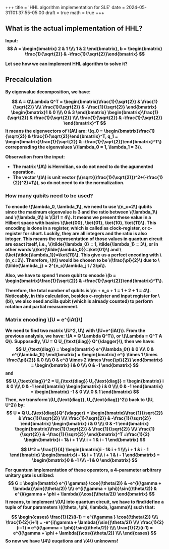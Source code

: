 +++
title = 'HHL algorithm implementation for SLE'
date = 2024-05-31T01:37:55-05:00
draft = true
math = true
+++

## What is the actual implementation of HHL?

<b>Input: 
$$
    A = \begin{bmatrix}
        2 & 1 \\\\
        1 & 2
    \end{bmatrix}, b = \begin{bmatrix} \frac{1}{\sqrt{2}} & -\frac{1}{\sqrt{2}}\end{bmatrix}
$$

Let see how we can implement HHL algorithm to solve it?

## Precalculation
By eigenvalue decomposition, we have:

$$
    A = Q\Lambda Q^T = \begin{bmatrix}\frac{1}{\sqrt{2}} & \frac{1}{\sqrt{2}} \\\\
        \frac{1}{\sqrt{2}} & -\frac{1}{\sqrt{2}}
    \end{bmatrix} \begin{bmatrix}1 & 0 \\\\
        0 & 3
    \end{bmatrix} \begin{bmatrix}\frac{1}{\sqrt{2}} & \frac{1}{\sqrt{2}} \\\\
        \frac{1}{\sqrt{2}} & -\frac{1}{\sqrt{2}}
    \end{bmatrix}^T
$$
It means the eigenvectors of \\(A\\) are: \\(q_0 = \begin{bmatrix}\frac{1}{\sqrt{2}} & \frac{1}{\sqrt{2}}\end{bmatrix}^T, q_1 = \begin{bmatrix}\frac{1}{\sqrt{2}} & -\frac{1}{\sqrt{2}}\end{bmatrix}^T\\) correponsding the eigenvalues \\(\lambda_0 = 1, \lambda_1 = 3\\).

Observation from the input: 
- The matrix \\(A\\) is Hermitian, so do not need to do the agumented operation.
- The vector \\(b\\) is unit vector (\\(\sqrt{(\frac{1}{\sqrt{2}})^2+(-\frac{1}{2})^2}=1\\)), so do not need to do the normalization.

### How many qubits need to be used?
To encode \\(\lambda_0, \lambda_1\\), we need to use \\(n_c=2\\) qubits since the maximum eigenvalue is 3 and the ratio between \\(\lambda_1\\) and \\(\lambda_0\\) is \\(3/1 = 4\\). It means we present these value in a Hilbert space with basics \\(\ket{00}, \ket{01}, \ket{10}, \ket{11}\\). This encoding is done in a register, which is called as clock-register, or c-register for short. Luckily, they are all integers and the ratio is also integer. This means the representation of those values in quantum circuit are exact itself, i.e., \\(\tilde{\lambda_0} = 1, \tilde{\lambda_1} = 3\\), or in other words \\(\ket{\tilde{\lambda_0}}=\ket{01}\\) and \\(\ket{\tilde{\lambda_1}}=\ket{11}\\). This give us a perfect encoding with \\(n_c=2\\). Therefore, \\(t\\) would be chosen to be \\(\frac{\pi}{2}\\) due to \\(\tilde{\lambda_j} = 2^{n_c}\lambda_j t / 2\pi\\).

Also, we have to spend 1 more qubit to encode \\(b = \begin{bmatrix}\frac{1}{\sqrt{2}} & -\frac{1}{\sqrt{2}}\end{bmatrix}^T\\).

Therefore, the total number of qubits is \\(n + n_c + 1 = 1 + 2 + 1 = 4\\). Noticeably, in this calculation, besides c-register and input register for \\(b\\), we also need anciila qubit (which is already counted) to perform rotation and partial measurement.

### Matrix encoding \\(U = e^{iAt}\\)
We need to find two matrix \\(U^2, U\\) with \\(U=e^{iAt}\\). From the previous analysis, we have: \\(A = Q \Lambda Q^T\\), or \\(\Lambda = Q^T A Q\\). Supposedly, \\(U = Q U_{\text{diag}} Q^{\dagger}\\), then we have:
$$
    U_{\text{diag}} = \begin{bmatrix}
        e^{i\lambda_0t} & 0 \\\\
        0 & e^{i\lambda_1t}
    \end{bmatrix} = \begin{bmatrix}
        e^{i \times 1 \times \frac{\pi}{2}} & 0 \\\\
        0 & e^{i \times 2 \times \frac{\pi}{2}}
    \end{bmatrix} = \begin{bmatrix}
        i & 0 \\\\
        0 & -1
    \end{bmatrix} 
$$
and $$
    U_{\text{diag}}^2 = U_{\text{diag}} U_{\text{diag}} = \begin{bmatrix}
        i & 0 \\\\
        0 & -1
    \end{bmatrix} \begin{bmatrix}
        i & 0 \\\\
        0 & -1
    \end{bmatrix} = \begin{bmatrix}
        -1 & 0 \\\\
        0 & 1
    \end{bmatrix} 
$$
Then, we transform \\(U_{\text{diag}}, U_{\text{diag}}^2\\) back to \\(U, U^2\\) by:
$$
    U = Q U_{\text{diag}}Q^{\dagger} =  \begin{bmatrix}\frac{1}{\sqrt{2}} & \frac{1}{\sqrt{2}} \\\\
        \frac{1}{\sqrt{2}} & -\frac{1}{\sqrt{2}}
    \end{bmatrix} \begin{bmatrix}
        i & 0 \\\\
        0 & -1
    \end{bmatrix} \begin{bmatrix}\frac{1}{\sqrt{2}} & \frac{1}{\sqrt{2}} \\\\
        \frac{1}{\sqrt{2}} & -\frac{1}{\sqrt{2}}
    \end{bmatrix}^T =\frac{1}{2} \begin{bmatrix}i - 1& i + 1 \\\\
        i + 1 & i - 1
    \end{bmatrix} 
$$

$$
    U^2 = \frac{1}{4} \begin{bmatrix}i - 1& i + 1 \\\\
        i + 1 & i - 1
    \end{bmatrix} \begin{bmatrix}i - 1& i + 1 \\\\
        i + 1 & i - 1
    \end{bmatrix} = \begin{bmatrix}0 & -1 \\\\
        -1 & 0
    \end{bmatrix} 
$$

For quantum implementation of these operators, a 4-parameter arbitrary unitary gate is utilized:
$$
    G = \begin{bmatrix}
        e^{i \gamma} \cos{(\theta/2)} & -e^{i(\gamma + \lambda)}\sin{(\theta/2)} \\\\
        e^{i(\gamma + \phi)}\sin{(\theta/2)} & e^{i(\gamma + \phi + \lambda)}\cos{(\theta/2)}
    \end{bmatrix}
$$
It means, to implement \\(U\\) into quantum circuit, we have to find/define a tuple of four parameters \\((\theta, \phi, \lambda, \gamma)\\) such that:

$$
    \begin{cases}
        \frac{1}{2}(i-1) = e^{i\gamma } \cos{(\theta/2)} \\\\
        \frac{1}{2}(i+1) = -e^{i(\gamma + \lambda)}\sin{(\theta/2)} \\\\
        \frac{1}{2}(i+1) = e^{i(\gamma + \phi)}\sin{(\theta/2)} \\\\
        \frac{1}{2}(i-1) = e^{i(\gamma + \phi + \lambda)}\cos{(\theta/2)} \\\\
    \end{cases}
$$
So now we have \\(4\\) euqations and \\(4\\) unknowns! 